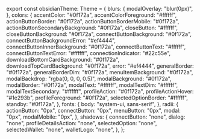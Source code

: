 export const obsidianTheme: Theme = {
  blurs: {
    modalOverlay: "blur(0px)",
  },
  colors: {
    accentColor: "#0f172a",
    accentColorForeground: "#ffffff",
    actionButtonBorder: "#0f172a",
    actionButtonBorderMobile: "#0f172a",
    actionButtonSecondaryBackground: "#0f172a",
    closeButton: "#ffffff",
    closeButtonBackground: "#0f172a",
    connectButtonBackground: "#0f172a",
    connectButtonBackgroundError: "#ef4444",
    connectButtonInnerBackground: "#0f172a",
    connectButtonText: "#ffffff",
    connectButtonTextError: "#ffffff",
    connectionIndicator: "#22c55e",
    downloadBottomCardBackground: "#0f172a",
    downloadTopCardBackground: "#0f172a",
    error: "#ef4444",
    generalBorder: "#0f172a",
    generalBorderDim: "#0f172a",
    menuItemBackground: "#0f172a",
    modalBackdrop: "rgba(0, 0, 0, 0.5)",
    modalBackground: "#0f172a",
    modalBorder: "#0f172a",
    modalText: "#ffffff",
    modalTextDim: "#ffffff",
    modalTextSecondary: "#ffffff",
    profileAction: "#0f172a",
    profileActionHover: "#1e293b",
    profileForeground: "#0f172a",
    selectedOptionBorder: "#ffffff",
    standby: "#0f172a",
  },
  fonts: {
    body: "system-ui, sans-serif",
  },
  radii: {
    actionButton: "0px",
    connectButton: "0px",
    menuButton: "0px",
    modal: "0px",
    modalMobile: "0px",
  },
  shadows: {
    connectButton: "none",
    dialog: "none",
    profileDetailsAction: "none",
    selectedOption: "none",
    selectedWallet: "none",
    walletLogo: "none",
  },
};
